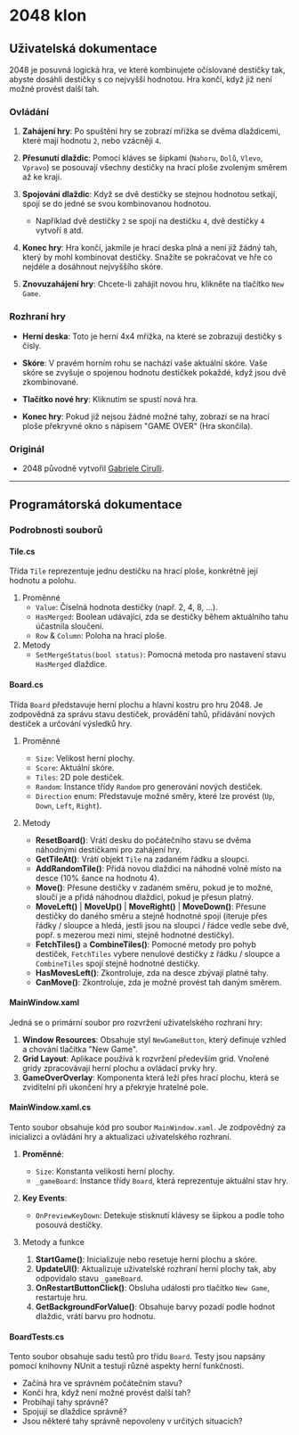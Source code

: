﻿# 2048 klon

## Uživatelská dokumentace

2048 je posuvná logická hra, ve které kombinujete očíslované destičky tak, abyste dosáhli destičky s co nejvyšší hodnotou. Hra končí, když již není možné provést další tah.

### Ovládání

1. **Zahájení hry**: Po spuštění hry se zobrazí mřížka se dvěma dlaždicemi, které mají hodnotu `2`, nebo vzácněji `4`.

2. **Přesunutí dlaždic**: Pomocí kláves se šipkami (`Nahoru`, `Dolů`, `Vlevo`, `Vpravo`) se posouvají všechny destičky na hrací ploše zvoleným směrem až ke kraji.

3. **Spojování dlaždic**: Když se dvě destičky se stejnou hodnotou setkají, spojí se do jedné se svou kombinovanou hodnotou.

    - Například dvě destičky `2` se spojí na destičku `4`, dvě destičky `4` vytvoří `8` atd.

4. **Konec hry**: Hra končí, jakmile je hrací deska plná a není již žádný tah, který by mohl kombinovat destičky. Snažíte se pokračovat ve hře co nejdéle a dosáhnout nejvyššího skóre.

5. **Znovuzahájení hry**: Chcete-li zahájit novou hru, klikněte na tlačítko `New Game`.

### Rozhraní hry

- **Herní deska**: Toto je herní 4x4 mřížka, na které se zobrazují destičky s čísly.

- **Skóre**: V pravém horním rohu se nachází vaše aktuální skóre. Vaše skóre se zvyšuje o spojenou hodnotu destičkek pokaždé, když jsou dvě zkombinované.

- **Tlačítko nové hry**: Kliknutím se spustí nová hra.

- **Konec hry**: Pokud již nejsou žádné možné tahy, zobrazí se na hrací ploše překryvné okno s nápisem "GAME OVER" (Hra skončila).

### Originál

- 2048 původně vytvořil [Gabriele Cirulli](https://play2048.co/).

---

## Programátorská dokumentace

### Podrobnosti souborů

#### Tile.cs

Třída `Tile` reprezentuje jednu destičku na hrací ploše, konkrétně její hodnotu a polohu. 

1. Proměnné
   - `Value`: Číselná hodnota destičky (např. 2, 4, 8, ...).
   - `HasMerged`: Boolean udávající, zda se destičky během aktuálního tahu účastnila sloučení.
   - `Row` & `Column`: Poloha na hrací ploše.
2. Metody
   - `SetMergeStatus(bool status)`: Pomocná metoda pro nastavení stavu `HasMerged` dlaždice.

#### Board.cs

Třída `Board` představuje herní plochu a hlavní kostru pro hru 2048. Je zodpovědná za správu stavu destiček, provádění tahů, přidávání nových destiček a určování výsledků hry.

1. Proměnné
   - `Size`: Velikost herní plochy.
   - `Score`: Aktuální skóre.
   - `Tiles`: 2D pole destiček.
   - `Random`: Instance třídy `Random` pro generování nových destiček.
   - `Direction` enum: Představuje možné směry, které lze provést (`Up`, `Down`, `Left`, `Right`).

2. Metody
   - **ResetBoard()**: Vrátí desku do počátečního stavu se dvěma náhodnými destičkami pro zahájení hry.
   - **GetTileAt()**: Vrátí objekt `Tile` na zadaném řádku a sloupci.
   - **AddRandomTile()**: Přidá novou dlaždici na náhodné volné místo na desce (10% šance na hodnotu 4).
   - **Move()**: Přesune destičky v zadaném směru, pokud je to možné, sloučí je a přidá náhodnou dlaždici, pokud je přesun platný.
   - **MoveLeft()** | **MoveUp()** | **MoveRight()** | **MoveDown()**: Přesune destičky do daného směru a stejně hodnotné spojí (iteruje přes řádky / sloupce a hledá, jestli jsou na sloupci / řádce vedle sebe dvě, popř. s mezerou mezi nimi, stejně hodnotné destičky).
   - **FetchTiles()** a **CombineTiles()**: Pomocné metody pro pohyb destiček, `FetchTiles` vybere nenulové destičky z řádku / sloupce a `CombineTiles` spojí stejně hodnotné destičky.
   - **HasMovesLeft()**: Zkontroluje, zda na desce zbývají platné tahy.
   - **CanMove()**: Zkontroluje, zda je možné provést tah daným směrem.

#### MainWindow.xaml

Jedná se o primární soubor pro rozvržení uživatelského rozhraní hry:

1. **Window Resources**: Obsahuje styl `NewGameButton`, který definuje vzhled a chování tlačítka "New Game".
2. **Grid Layout**: Aplikace používá k rozvržení především grid. Vnořené gridy zpracovávají herní plochu a ovládací prvky hry.
3. **GameOverOverlay**: Komponenta která leží přes hrací plochu, která se zviditelní při ukončení hry a překryje hratelné pole.

#### MainWindow.xaml.cs

Tento soubor obsahuje kód pro soubor `MainWindow.xaml`. Je zodpovědný za inicializci a ovládání hry a aktualizaci uživatelského rozhraní.

1. **Proměnné**:
    - `Size`: Konstanta velikosti herní plochy.
    - `_gameBoard`: Instance třídy `Board`, která reprezentuje aktuální stav hry.

2. **Key Events**:
    - `OnPreviewKeyDown`: Detekuje stisknutí klávesy se šipkou a podle toho posouvá destičky.

3. Metody a funkce

   1. **StartGame()**: Inicializuje nebo resetuje herní plochu a skóre.
   2. **UpdateUI()**: Aktualizuje uživatelské rozhraní herní plochy tak, aby odpovídalo stavu `_gameBoard`.
   3. **OnRestartButtonClick()**: Obsluha události pro tlačítko `New Game`, restartuje hru.
   4. **GetBackgroundForValue()**: Obsahuje barvy pozadí podle hodnot dlaždic, vrátí barvu pro hodnotu.

#### BoardTests.cs

Tento soubor obsahuje sadu testů pro třídu `Board`. Testy jsou napsány pomocí knihovny NUnit a testují různé aspekty herní funkčnosti.

- Začíná hra ve správném počátečním stavu?
- Končí hra, když není možné provést další tah?
- Probíhají tahy správně?
- Spojují se dlaždice správně?
- Jsou některé tahy správně nepovoleny v určitých situacích?